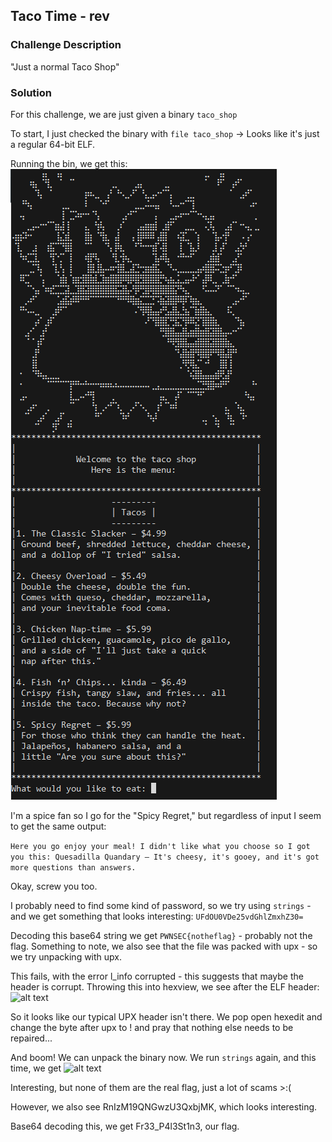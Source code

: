 ## Taco Time - rev

### Challenge Description
"Just a normal Taco Shop"

### Solution
For this challenge, we are just given a binary ```taco_shop```

To start, I just checked the binary with ```file taco_shop``` -> Looks like it's just a regular 64-bit ELF.

Running the bin, we get this:
![alt text](image.png)

I'm a spice fan so I go for the "Spicy Regret," but regardless of input I seem to get the same output:

```Here you go enjoy your meal! I didn't like what you choose so I got you this: Quesadilla Quandary – It's cheesy, it's gooey, and it's got more questions than answers.```

Okay, screw you too.

I probably need to find some kind of password, so we try using ```strings``` - and we get something that looks interesting: ```UFdOU0VDe25vdGhlZmxhZ30=```

Decoding this base64 string we get ```PWNSEC{notheflag}``` - probably not the flag.
Something to note, we also see that the file was packed with upx - so we try unpacking with upx.

This fails, with the error l_info corrupted - this suggests that maybe the header is corrupt. Throwing this into hexview, we see after the ELF header:
![alt text](image-2.png)

So it looks like our typical UPX header isn't there. We pop open hexedit and change the byte after upx to ! and pray that nothing else needs to be repaired...

And boom! We can unpack the binary now. We run ```strings``` again, and this time, we get
![alt text](image-3.png)

Interesting, but none of them are the real flag, just a lot of scams >:(

However, we also see RnIzM19QNGwzU3QxbjMK, which looks interesting.

Base64 decoding this, we get Fr33_P4l3St1n3, our flag.